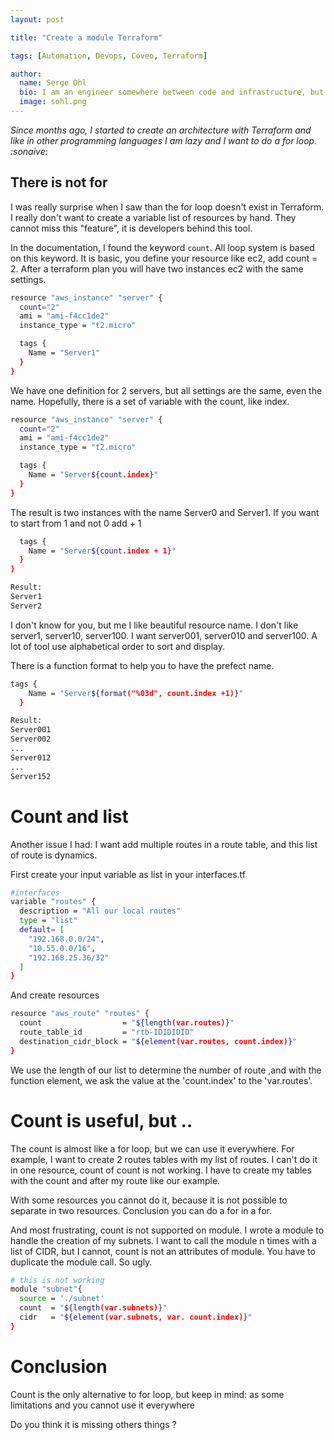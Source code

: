 ```yaml
---
layout: post

title: "Create a module Terraform"

tags: [Automation, Devops, Coveo, Terraform]

author:
  name: Serge Ohl
  bio: I am an engineer somewhere between code and infrastructure, but I have to admit I prefer one of them
  image: sohl.png
---
```


_Since months ago, I started to create an architecture with Terraform and like in other programming languages I am lazy and I want to do a for loop. :sonaive:_


## There is not for

I was really surprise when I saw than the for loop doesn't exist in Terraform. I really don't want to create a variable list of resources by hand. They cannot miss this "feature", it is developers behind this tool.

In the documentation, I found the keyword `count`. All loop system is based on this keyword. It is basic, you define your resource like ec2, add count = 2. After a terraform plan you will have two instances ec2 with the same settings.
```bash
resource "aws_instance" "server" {
  count="2"
  ami = "ami-f4cc1de2"
  instance_type = "t2.micro"

  tags {
    Name = "Server1"
  }
}
```

We have one definition for 2 servers, but all settings are the same, even the name. Hopefully, there is a set of variable with the count, like index.
```bash
resource "aws_instance" "server" {
  count="2"
  ami = "ami-f4cc1de2"
  instance_type = "t2.micro"

  tags {
    Name = "Server${count.index}"
  }
}
```
The result is two instances with the name Server0 and Server1. If you want to start from 1 and not 0 add + 1

```bash
  tags {
    Name = "Server${count.index + 1}"
  }
}

Result:
Server1
Server2
```

I don't know for you, but me I like beautiful resource name. I don't like server1, server10, server100. I want server001, server010 and server100. A lot of tool use alphabetical order to sort and display.

There is a function format to help you to have the prefect name.
```bash
tags {
    Name = "Server${format("%03d", count.index +1)}"
  }

Result:
Server001
Server002
...
Server012
...
Server152
```

# Count and list

Another issue I had: I want add multiple routes in a route table, and this list of route is dynamics.

First create your input variable as list in your interfaces.tf
```bash
#interfaces
variable "routes" {
  description = "All our local routes"
  type = "list"
  default= [
    "192.168.0.0/24",
    "10.55.0.0/16",
    "192.168.25.36/32"
  ]
}
```

And create resources
```bash
resource "aws_route" "routes" {
  count                  = "${length(var.routes)}"
  route_table_id         = "rtb-IDIDIDID"
  destination_cidr_block = "${element(var.routes, count.index)}"
}
```

We use the length of our list to determine the number of route ,and with the function element, we ask the value at the 'count.index' to the 'var.routes'.

# Count is useful, but ..

The count is almost like a for loop, but we can use it everywhere. For example, I want to create 2 routes tables with my list of routes. I can't do it in one resource, count of count is not working. I have to create my tables with the count and after my route like our example.

With some resources you cannot do it, because it is not possible to separate in two resources. Conclusion you can do a for in a for.

And most frustrating, count is not supported on module. I wrote a module to handle the creation of my subnets. I want to call the module n times with a list of CIDR, but I cannot, count is not an attributes of module. You have to duplicate the module call. So ugly.

```bash
# this is not working
module "subnet"{
  source = './subnet'
  count  = "${length(var.subnets)}"
  cidr   = "${element(var.subnets, var. count.index)}"
}
```

# Conclusion

Count is the only alternative to for loop, but keep in mind: as some limitations and you cannot use it everywhere

Do you think it is missing others things ?
